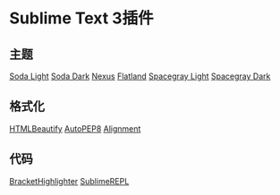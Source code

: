 # Sublime Text 3插件

## 主题

[Soda Light][Soda Light site]
[Soda Dark][Soda Dark site]
[Nexus][Nexus site]
[Flatland][Flatland site]
[Spacegray Light][Spacegray Light site]
[Spacegray Dark][Spacegray Dark site]

## 格式化
[HTMLBeautify][HTMLBeautify site]
[AutoPEP8][AutoPEP8 site]
[Alignment][Alignment site]

## 代码
[BracketHighlighter][BracketHighlighter site]
[SublimeREPL][SublimeREPL site]


[Soda Light site]:      https://sublime.wbond.net/packages/Theme%20-%20Soda
[Soda Dark site]:       https://sublime.wbond.net/packages/Theme%20-%20Soda
[Nexus site]:           https://sublime.wbond.net/packages/Theme%20-%20Nexus
[Flatland site]:        https://sublime.wbond.net/packages/Theme%20-%20Flatland
[Spacegray Light site]: https://sublime.wbond.net/packages/Theme%20-%20Spacegray
[Spacegray Dark site]:  https://sublime.wbond.net/packages/Theme%20-%20Spacegray
[HTMLBeautify site]:    https://sublime.wbond.net/packages/HTMLBeautify
[AutoPEP8 site]:        https://sublime.wbond.net/packages/AutoPEP8
[Alignment site]:       https://sublime.wbond.net/packages/Alignment
[BracketHighlighter site]: https://sublime.wbond.net/packages/BracketHighlighter
[SublimeREPL site]:      https://sublime.wbond.net/packages/SublimeREPL
